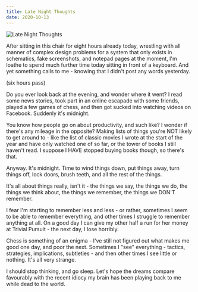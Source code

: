 ```yaml
---
title: Late Night Thoughts
date: 2020-10-13
---
```


![Late Night Thoughts](https://source.unsplash.com/0gkw_9fy0eQ/1600x900)

After sitting in this chair for eight hours already today, wrestling with all manner of complex design problems for a system that only exists in schematics, fake screenshots, and notepad pages at the moment, I'm loathe to spend much further time today sitting in front of a keyboard. And yet something calls to me - knowing that I didn't post any words yesterday.

(six hours pass)

Do you ever look back at the evening, and wonder where it went? I read some news stories, took part in an online escapade with some friends, played a few games of chess, and then got sucked into watching videos on Facebook. Suddenly it's midnight.

You know how people go on about productivity, and such like? I wonder if there's any mileage in the opposite? Making lists of things you're NOT likely to get around to - like the list of classic movies I wrote at the start of the year and have only watched one of so far, or the tower of books I still haven't read. I suppose I HAVE stopped buying books though, so there's that.

Anyway. It's midnight. Time to wind things down, put things away, turn things off, lock doors, brush teeth, and all the rest of the things.

It's all about things really, isn't it - the things we say, the things we do, the things we think about, the things we remember, the things we DON'T remember.

I fear I'm starting to remember less and less - or rather, sometimes I seem to be able to remember everything, and other times I struggle to remember anything at all. On a good day I can give my other half a run for her money at Trivial Pursuit - the next day, I lose horribly.

Chess is something of an enigma - I've still not figured out what makes me good one day, and poor the next. Sometimes I "see" everything - tactics, strategies, implications, subtleties - and then other times I see little or nothing. It's all very strange.

I should stop thinking, and go sleep. Let's hope the dreams compare favourably with the recent idiocy my brain has been playing back to me while dead to the world.
